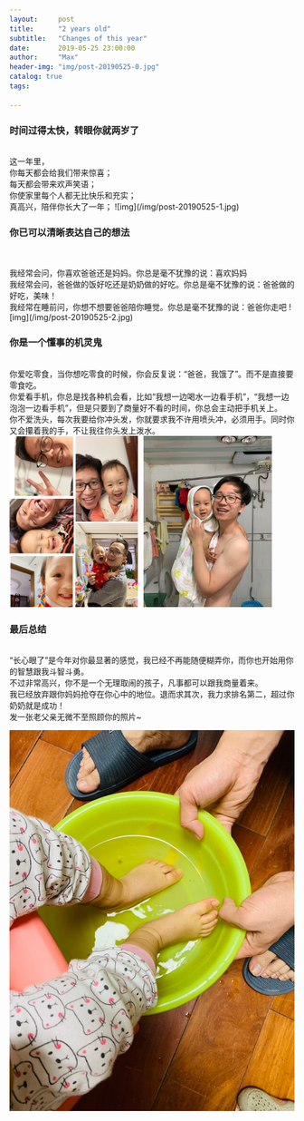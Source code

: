 ```yaml
---
layout:     post
title:      "2 years old"
subtitle:   "Changes of this year"
date:       2019-05-25 23:00:00
author:     "Max"
header-img: "img/post-20190525-0.jpg"
catalog: true
tags:

---
```


> 

<h3>时间过得太快，转眼你就两岁了</h3> 
<br>这一年里，
<br>你每天都会给我们带来惊喜；
<br>每天都会带来欢声笑语；
<br>你使家里每个人都无比快乐和充实；
<br>真高兴，陪伴你长大了一年；
![img](/img/post-20190525-1.jpg)
<br>

<h3>你已可以清晰表达自己的想法</h3> 
<br>
<br>我经常会问，你喜欢爸爸还是妈妈。你总是毫不犹豫的说：喜欢妈妈
<br>我经常会问，爸爸做的饭好吃还是奶奶做的好吃。你总是毫不犹豫的说：爸爸做的好吃，美味！
<br>我经常在睡前问，你想不想要爸爸陪你睡觉。你总是毫不犹豫的说：爸爸你走吧
![img](/img/post-20190525-2.jpg)

<br>
<h3>你是一个懂事的机灵鬼</h3> 
<br>你爱吃零食，当你想吃零食的时候，你会反复说：“爸爸，我饿了”。而不是直接要零食吃。
<br>你爱看手机，你总是找各种机会看，比如“我想一边喝水一边看手机”，“我想一边泡泡一边看手机”，但是只要到了商量好不看的时间，你总会主动把手机关上。
<br>你不爱洗头，每次我要给你冲头发，你就要求我不许用喷头冲，必须用手。同时你又会攥着我的手，不让我往你头发上泼水。
<br>
<img src="/img/post-20190525-3.jpg"  alt="图片说明" width="45%" style="display: inline-block;" ><img src="/img/post-20190525-5.jpg"  alt="图片说明" width="45%" style="display: inline-block; margin-left: 10px;"> 

<br>
<h3>最后总结</h3> 
<br>“长心眼了”是今年对你最显著的感觉，我已经不再能随便糊弄你，而你也开始用你的智慧跟我斗智斗勇。
<br>不过非常高兴，你不是一个无理取闹的孩子，凡事都可以跟我商量着来。
<br>我已经放弃跟你妈妈抢夺在你心中的地位。退而求其次，我力求排名第二，超过你奶奶就是成功！
<br>发一张老父亲无微不至照顾你的照片~

![img](/img/post-20190525-4.jpg)



